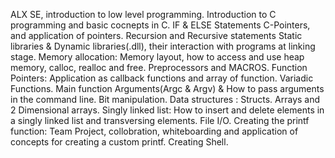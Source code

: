 ALX SE, introduction to low level programming.
Introduction to C programming and basic cocnepts in C.
IF & ELSE Statements
C-Pointers, and application of pointers.
Recursion and Recursive statements
Static libraries & Dynamic libraries(.dll), their interaction with programs at linking stage.
Memory allocation: Memory layout, how to access and use heap memory, calloc, realloc and free.
Preprocessors and MACROS.
Function Pointers: Application as callback functions and array of function.
Variadic Functions.
Main function Arguments(Argc & Argv) & How to pass arguments in the command line.
Bit manipulation.
Data structures : Structs.
Arrays and 2 Dimensional arrays.
Singly linked list: How to insert and delete elements in a singly linked list and transversing elements.
File I/O.
Creating the printf function: Team Project, collobration, whiteboarding and application of concepts for creating a custom printf.
Creating Shell.
